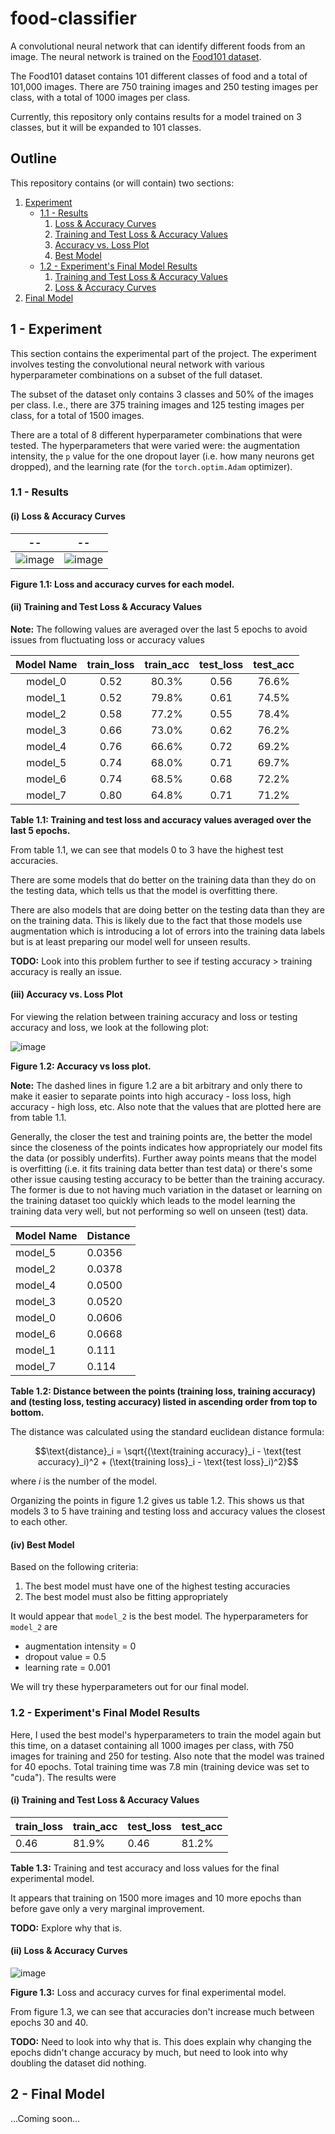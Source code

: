 # food-classifier
A convolutional neural network that can identify different foods from an image. The neural network is trained on the 
[Food101 dataset](https://data.vision.ee.ethz.ch/cvl/datasets_extra/food-101/).

The Food101 dataset contains 101 different classes of food and a total of 101,000 images. There are 750 training images and 250 testing images per class,
with a total of 1000 images per class.

Currently, this repository only contains results for a model trained on 3 classes, but it will be expanded to 101 classes.

## Outline
This repository contains (or will contain) two sections:

1. [Experiment](#1---experiment)
    * [1.1 - Results](README.md#11---results)
      1. [Loss & Accuracy Curves](#i-loss--accuracy-curves)
      2. [Training and Test Loss & Accuracy Values](#ii-training-and-test-loss--accuracy-values)
      3. [Accuracy vs. Loss Plot](#iii-accuracy-vs-loss-plot)
      4. [Best Model](#iv-best-model)
   * [1.2 - Experiment's Final Model Results](README.md#12---experiments-final-model-results)
      1. [Training and Test Loss & Accuracy Values](#i-training-and-test-loss--accuracy-values)
      2. [Loss & Accuracy Curves](README.md#ii-loss--accuracy-curves)
2. [Final Model](#2---final-model)

## 1 - Experiment
This section contains the experimental part of the project. The experiment involves testing the convolutional neural network with various
hyperparameter combinations on a subset of the full dataset.

The subset of the dataset only contains 3 classes and 50% of the images per class. I.e., there are 375 training images and 125 testing images per class,
for a total of 1500 images.

There are a total of 8 different hyperparameter combinations that were tested. The hyperparameters that were varied were: the augmentation intensity, the
`p` value for the one dropout layer (i.e. how many neurons get dropped), and the learning rate (for the `torch.optim.Adam` optimizer).

### 1.1 - Results

#### (i) Loss & Accuracy Curves

--         |  --
:-------------------------:|:-------------------------:
![image](https://user-images.githubusercontent.com/104711470/213962088-f50e7944-44ca-4d7c-9102-a693cec0c70f.png)  |  ![image](https://user-images.githubusercontent.com/104711470/213962160-8c35eb88-ead5-4a62-a2ce-a9ac444d3fc4.png)

**Figure 1.1: Loss and accuracy curves for each model.**

#### (ii) Training and Test Loss & Accuracy Values
**Note:** The following values are averaged over the last 5 epochs to avoid issues from fluctuating loss or accuracy values

Model Name|train_loss|	train_acc|	test_loss|	test_acc|
:---:|:---:|:---:|:---:|:---:
model_0 |	0.52|	80.3%|	0.56|	76.6%
model_1	| 0.52|	79.8%|	0.61|	74.5%
model_2	| 0.58|	77.2%|	0.55|	78.4%
model_3	| 0.66|	73.0%|	0.62| 76.2%
model_4 |	0.76|	66.6%|	0.72|	69.2%
model_5	| 0.74|	68.0%|	0.71|	69.7%
model_6	| 0.74|	68.5%|	0.68|	72.2%
model_7	| 0.80|	64.8%|	0.71|	71.2%

**Table 1.1: Training and test loss and accuracy values averaged over the last 5 epochs.**

From table 1.1, we can see that models 0 to 3 have the highest test accuracies. 

There are some models that do better on the training data than they do on the testing data, which tells us that the model is overfitting there. 

There are also models that are doing better on the testing data than they are on the training data. This is likely due to the fact that those models use augmentation which is introducing a lot of errors into the training data labels but is at least preparing our model well for unseen results.

**TODO:** Look into this problem further to see if testing accuracy > training accuracy is really an issue.

#### (iii) Accuracy vs. Loss Plot
For viewing the relation between training accuracy and loss or testing accuracy and loss, we look at the following plot:

![image](https://user-images.githubusercontent.com/104711470/213963071-bc8f9621-88b4-4bcb-9e01-faa64134e560.png)

**Figure 1.2: Accuracy vs loss plot.**

**Note:** The dashed lines in figure 1.2 are a bit arbitrary and only there to make it easier to separate points into high accuracy - loss loss, high accuracy - high loss, etc. Also note that the values that are plotted here are from table 1.1.

Generally, the closer the test and training points are, the better the model since the closeness of the points indicates how appropriately our model fits the data (or possibly underfits). Further away points means that the model is overfitting (i.e. it fits training data better than test data) or there's some other issue causing testing accuracy to be better than the training accuracy. The former is due to not having much variation in the dataset or learning on the training dataset too quickly which leads to the model learning the training data very well, but not performing so well on unseen (test) data.

Model Name | Distance
------------- | -------------
model_5 | 0.0356
model_2 | 0.0378
model_4 | 0.0500
model_3 | 0.0520
model_0 | 0.0606
model_6 | 0.0668
model_1 | 0.111
model_7 | 0.114

**Table 1.2: Distance between the points (training loss, training accuracy) and (testing loss, testing accuracy) listed in ascending order from top to bottom.**

The distance was calculated using the standard euclidean distance formula:

$$\text{distance}_i = \sqrt{(\text{training accuracy}_i - \text{test accuracy}_i)^2 + (\text{training loss}_i - \text{test loss}_i)^2}$$

where $i$ is the number of the model.

Organizing the points in figure 1.2 gives us table 1.2. This shows us that models 3 to 5 have training and testing loss and accuracy values the closest to each other.

#### (iv) Best Model
Based on the following criteria:
1. The best model must have one of the highest testing accuracies
2. The best model must also be fitting appropriately

It would appear that `model_2` is the best model. The hyperparameters for `model_2` are
* augmentation intensity = 0
* dropout value = 0.5
* learning rate = 0.001

We will try these hyperparameters out for our final model.

### 1.2 - Experiment's Final Model Results

Here, I used the best model's hyperparameters to train the model again but this time, on a dataset containing all 1000 images per class, with 750 images for training and 250 for testing. Also note that the model was trained for 40 epochs. Total training time was 7.8 min (training device was set to "cuda").
The results were

#### (i) Training and Test Loss & Accuracy Values

train_loss | train_acc |test_loss | test_acc    
-----| -------- | ------| -------
0.46 | 81.9% |  0.46 |  81.2%

**Table 1.3:** Training and test accuracy and loss values for the final experimental model.

It appears that training on 1500 more images and 10 more epochs than before gave only a very marginal improvement.

**TODO:** Explore why that is.

#### (ii) Loss & Accuracy Curves

![image](https://user-images.githubusercontent.com/104711470/214213221-7c580b7f-dcfe-44d0-a0b7-822796329a9d.png)

**Figure 1.3:** Loss and accuracy curves for final experimental model.

From figure 1.3, we can see that accuracies don't increase much between epochs 30 and 40. 

**TODO:** Need to look into why that is. This does explain why changing the epochs didn't change accuracy by much, but need to look into why doubling the dataset did nothing.

## 2 - Final Model

...Coming soon...

